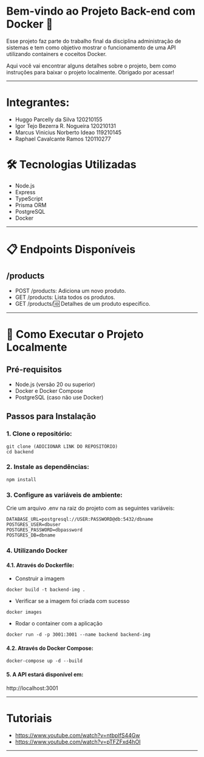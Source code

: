 # Bem-vindo ao Projeto Back-end com Docker 🐋

Esse projeto faz parte do trabalho final da disciplina administração de sistemas e tem como objetivo mostrar o funcionamento de uma API utilizando containers e coceitos Docker.

Aqui você vai encontrar alguns detalhes sobre o projeto, bem como instruções para baixar o projeto localmente.
Obrigado por acessar!

---

# Integrantes:
- Huggo Parcelly da Silva 		120210155
- Igor Tejo Bezerra R. Nogueira 	120210131
- Marcus Vinicius Norberto Ideao 	119210145
- Raphael Cavalcante Ramos 		120110277

# 🛠️ Tecnologias Utilizadas

 - Node.js
 - Express
 - TypeScript
 - Prisma ORM
 - PostgreSQL
 - Docker

---

# 📋 Endpoints Disponíveis

  ## /products
  - POST /products: Adiciona um novo produto.
  - GET /products: Lista todos os produtos.
  - GET /products/:id: Detalhes de um produto específico.

---

# 🚀 Como Executar o Projeto Localmente

## Pré-requisitos
- Node.js (versão 20 ou superior)
- Docker e Docker Compose
- PostgreSQL (caso não use Docker)

## Passos para Instalação
### 1. Clone o repositório:

```
git clone (ADICIONAR LINK DO REPOSITÓRIO)
cd backend
```

### 2. Instale as dependências:

```
npm install
```

### 3. Configure as variáveis de ambiente:

Crie um arquivo .env na raiz do projeto com as seguintes variáveis:

```
DATABASE_URL=postgresql://USER:PASSWORD@db:5432/dbname
POSTGRES_USER=dbuser
POSTGRES_PASSWORD=dbpassword
POSTGRES_DB=dbname
```

### 4. Utilizando Docker

#### 4.1. Através do Dockerfile:

- Construir a imagem
```
docker build -t backend-img .

```

- Verificar se a imagem foi criada com sucesso
```
docker images
```

- Rodar o container com a aplicação
```
docker run -d -p 3001:3001 --name backend backend-img
```

#### 4.2. Através do Docker Compose:
``` 
docker-compose up -d --build
```

#### 5. A API estará disponível em:
http://localhost:3001

---
# Tutoriais
- https://www.youtube.com/watch?v=ntbpIfS44Gw
- https://www.youtube.com/watch?v=pTFZFxd4hOI
 
---

